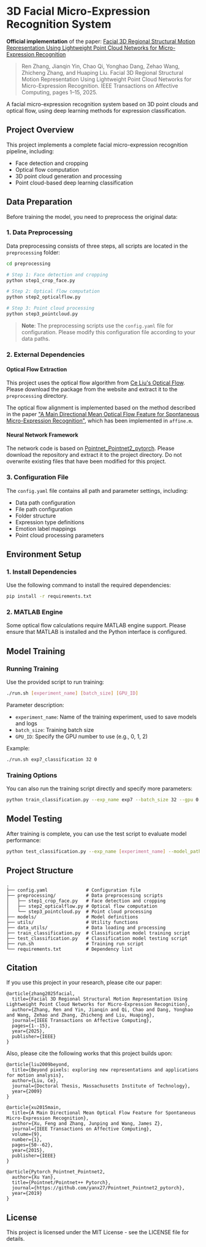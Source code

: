 # 3D Facial Micro-Expression Recognition System

**Official implementation** of the paper: [Facial 3D Regional Structural Motion Representation Using Lightweight Point Cloud Networks for Micro-Expression Recognition](Facial_3D_Regional_Structural_Motion_Representation_Using_Lightweight_Point_Cloud_Networks_for_Micro-Expression_Recognition.pdf)

> Ren Zhang, Jianqin Yin, Chao Qi, Yonghao Dang, Zehao Wang, Zhicheng Zhang, and Huaping Liu. Facial 3D Regional Structural Motion Representation Using Lightweight Point Cloud Networks for Micro-Expression Recognition. IEEE Transactions on Affective Computing, pages 1–15, 2025.

A facial micro-expression recognition system based on 3D point clouds and optical flow, using deep learning methods for expression classification.

## Project Overview

This project implements a complete facial micro-expression recognition pipeline, including:
- Face detection and cropping
- Optical flow computation
- 3D point cloud generation and processing
- Point cloud-based deep learning classification

## Data Preparation

Before training the model, you need to preprocess the original data:

### 1. Data Preprocessing

Data preprocessing consists of three steps, all scripts are located in the `preprocessing` folder:

```bash
cd preprocessing

# Step 1: Face detection and cropping
python step1_crop_face.py

# Step 2: Optical flow computation
python step2_opticalflow.py

# Step 3: Point cloud processing
python step3_pointcloud.py
```

> **Note**: The preprocessing scripts use the `config.yaml` file for configuration. Please modify this configuration file according to your data paths.

### 2. External Dependencies

#### Optical Flow Extraction
This project uses the optical flow algorithm from [Ce Liu's Optical Flow](https://people.csail.mit.edu/celiu/OpticalFlow/). Please download the package from the website and extract it to the `preprocessing` directory.

The optical flow alignment is implemented based on the method described in the paper ["A Main Directional Mean Optical Flow Feature for Spontaneous Micro-Expression Recognition"](https://ieeexplore.ieee.org/document/7286757), which has been implemented in `affine.m`.

#### Neural Network Framework
The network code is based on [Pointnet_Pointnet2_pytorch](https://github.com/yanx27/Pointnet_Pointnet2_pytorch). Please download the repository and extract it to the project directory. Do not overwrite existing files that have been modified for this project.

### 3. Configuration File

The `config.yaml` file contains all path and parameter settings, including:
- Data path configuration
- File path configuration
- Folder structure
- Expression type definitions
- Emotion label mappings
- Point cloud processing parameters

## Environment Setup

### 1. Install Dependencies

Use the following command to install the required dependencies:

```bash
pip install -r requirements.txt
```

### 2. MATLAB Engine

Some optical flow calculations require MATLAB engine support. Please ensure that MATLAB is installed and the Python interface is configured.

## Model Training

### Running Training

Use the provided script to run training:

```bash
./run.sh [experiment_name] [batch_size] [GPU_ID]
```

Parameter description:
- `experiment_name`: Name of the training experiment, used to save models and logs
- `batch_size`: Training batch size
- `GPU_ID`: Specify the GPU number to use (e.g., 0, 1, 2)

Example:

```bash
./run.sh exp7_classification 32 0
```

### Training Options

You can also run the training script directly and specify more parameters:

```bash
python train_classification.py --exp_name exp7 --batch_size 32 --gpu 0
```

## Model Testing

After training is complete, you can use the test script to evaluate model performance:

```bash
python test_classification.py --exp_name [experiment_name] --model_path [model_path]
```

## Project Structure

```
.
├── config.yaml              # Configuration file
├── preprocessing/           # Data preprocessing scripts
│   ├── step1_crop_face.py   # Face detection and cropping
│   ├── step2_opticalflow.py # Optical flow computation
│   └── step3_pointcloud.py  # Point cloud processing
├── models/                  # Model definitions
├── utils/                   # Utility functions
├── data_utils/              # Data loading and processing
├── train_classification.py  # Classification model training script
├── test_classification.py   # Classification model testing script
├── run.sh                   # Training run script
└── requirements.txt         # Dependency list
```

## Citation

If you use this project in your research, please cite our paper:

```
@article{zhang2025facial,
  title={Facial 3D Regional Structural Motion Representation Using Lightweight Point Cloud Networks for Micro-Expression Recognition},
  author={Zhang, Ren and Yin, Jianqin and Qi, Chao and Dang, Yonghao and Wang, Zehao and Zhang, Zhicheng and Liu, Huaping},
  journal={IEEE Transactions on Affective Computing},
  pages={1--15},
  year={2025},
  publisher={IEEE}
}
```

Also, please cite the following works that this project builds upon:

```
@article{liu2009beyond,
  title={Beyond pixels: exploring new representations and applications for motion analysis},
  author={Liu, Ce},
  journal={Doctoral Thesis, Massachusetts Institute of Technology},
  year={2009}
}

@article{xu2015main,
  title={A Main Directional Mean Optical Flow Feature for Spontaneous Micro-Expression Recognition},
  author={Xu, Feng and Zhang, Junping and Wang, James Z},
  journal={IEEE Transactions on Affective Computing},
  volume={9},
  number={1},
  pages={50--62},
  year={2015},
  publisher={IEEE}
}

@article{Pytorch_Pointnet_Pointnet2,
  author={Xu Yan},
  title={Pointnet/Pointnet++ Pytorch},
  journal={https://github.com/yanx27/Pointnet_Pointnet2_pytorch},
  year={2019}
}
```

## License

This project is licensed under the MIT License - see the LICENSE file for details.

